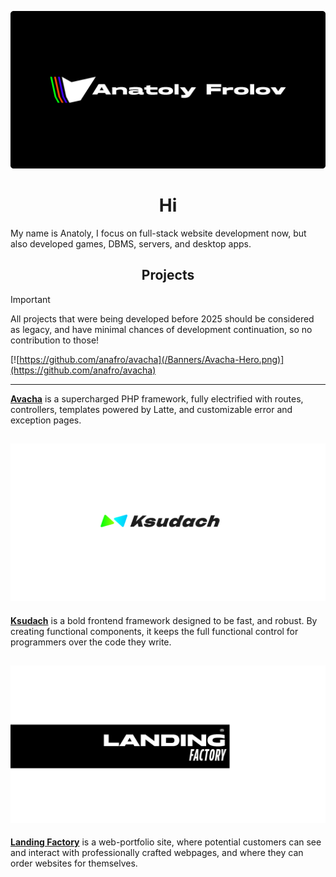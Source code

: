 ![](/Banners/Anafro-Readme-2026-Banner.png)

<h1 align="center">Hi</h1>

My name is Anatoly, I focus on full-stack website development now, 
but also developed games, DBMS, servers, and desktop apps.


<h2 align="center">Projects</h2>

> [!IMPORTANT]
> All projects that were being developed before 2025 
> should be considered as legacy, and have minimal chances
> of development continuation, so no contribution to those!

[![https://github.com/anafro/avacha](/Banners/Avacha-Hero.png)](https://github.com/anafro/avacha)

---
**[Avacha]((https://github.com/anafro/avacha))** is a supercharged PHP framework, 
fully electrified with routes, controllers, 
templates powered by Latte, 
and customizable error and exception pages.

[![](/Banners/Ksudach-Hero.png)](https://github.com/anafro/ksudach)
---
**[Ksudach](https://github.com/anafro/ksudach)** is a bold frontend framework designed to be fast, 
and robust. By creating functional components, 
it keeps the full functional control for programmers over the code they write.

[![](/Banners/Landing-Factory-Hero.png)](https://github.com/anafro/landing-factory)
---
**[Landing Factory](https://github.com/anafro/landing-factory)** is a web-portfolio site, 
where potential customers can see and interact with professionally crafted webpages,
and where they can order websites for themselves.